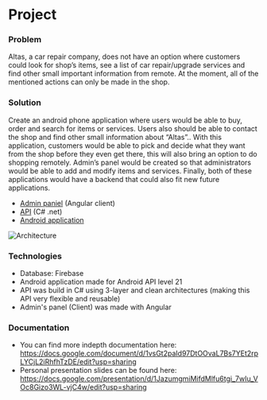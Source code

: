 # Project 
### Problem
Altas, a car repair company, does not have an option where customers could look for shop’s items, see a list of car repair/upgrade services and find other small important information from remote. At the moment, all of the mentioned actions can only be made in the shop. 

### Solution 
Create an android phone application where users would be able to buy, order and search for items or services. Users also should be able to contact the shop and find other small information about “Altas”.. With this application, customers would be able to pick and decide what they want from the shop before they even get there, this will also bring an option to do shopping remotely. Admin’s panel would be created so that administrators would be able to add and modify items and services. Finally, both of these applications would have a backend that could also fit new future applications.


- [Admin paniel](https://github.com/Armandulis/EASV-Computer-Science-Exams/tree/main/Altas-Android-And-API-Webshop/Angular-Admin-Panel) (Angular client)
- [API](https://github.com/Armandulis/EASV-Computer-Science-Exams/tree/main/Altas-Android-And-API-Webshop/.Net-API) (C# .net)
- [Android application](https://github.com/Armandulis/EASV-Computer-Science-Exams/tree/main/Altas-Android-And-API-Webshop/Android-Application-Shop)

![Architecture](https://i.imgur.com/miDRreA.png)

### Technologies
 - Database: Firebase
 - Android application made for Android API level 21
 - API was build in C# using 3-layer and clean architectures (making this API very flexible and reusable)
 - Admin's panel (Client) was made with Angular


### Documentation
- You can find more indepth documentation here: https://docs.google.com/document/d/1vsGt2paId97DtOOvaL7Bs7YEt2rpLYCjL2iRhfhTzDE/edit?usp=sharing
- Personal presentation slides can be found here: https://docs.google.com/presentation/d/1JazumgmiMifdMlfu6tgi_7wIu_VOc8Gizo3WL-vjC4w/edit?usp=sharing
